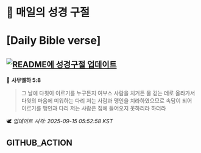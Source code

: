 # 🙏 매일의 성경 구절
# [Daily Bible verse]
## [![README에 성경구절 업데이트](https://github.com/DONGSUKA/first_test/actions/workflows/update-readme-bible.yml/badge.svg)](https://github.com/DONGSUKA/first_test/actions/workflows/update-readme-bible.yml)
<!-- START_BIBLE_VERSE -->
📖 **사무엘하 5:8**
> 그 날에 다윗이 이르기를 누구든지 여부스 사람을 치거든 물 긷는 데로 올라가서 다윗의 마음에 미워하는 다리 저는 사람과 맹인을 치라하였으므로 속담이 되어 이르기를 맹인과 다리 저는 사람은 집에 들어오지 못하리라 하더라

🕊️ _업데이트 시각: 2025-09-15 05:52:58 KST_
  <!-- END_BIBLE_VERSE -->
## GITHUB_ACTION
